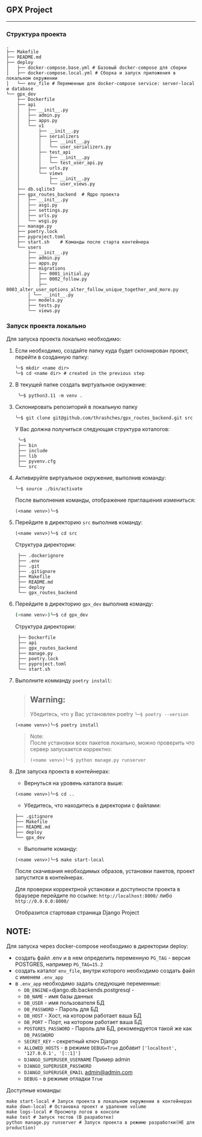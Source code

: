
## GPX Project

---

### Структура проекта
```
.
├── Makefile
├── README.md
├── deploy
│   ├── docker-compose.base.yml # Базовый docker-compose для сборки
│   ├── docker-compose.local.yml # Сборка и запуск приложения в локальном окружении 
│   └── env_file # Переменные для docker-compose service: server-local и database
└── gpx_dev
    ├── Dockerfile
    ├── api
    │   ├── __init__.py
    │   ├── admin.py
    │   ├── apps.py
    │   └── v1
    │       ├── __init__.py
    │       ├── serializers
    │       │   ├── __init__.py
    │       │   └── user_serializers.py
    │       ├── test_api
    │       │   ├── __init__.py
    │       │   └── test_user_api.py
    │       ├── urls.py
    │       └── views
    │           ├── __init__.py
    │           └── user_views.py
    ├── db.sqlite3
    ├── gpx_routes_backend  # Ядро проекта
    │   ├── __init__.py
    │   ├── asgi.py
    │   ├── settings.py
    │   ├── urls.py
    │   └── wsgi.py
    ├── manage.py
    ├── poetry.lock
    ├── pyproject.toml
    ├── start.sh    # Команды после старта контейнера
    └── users
        ├── __init__.py
        ├── admin.py
        ├── apps.py
        ├── migrations
        │   ├── 0001_initial.py
        │   ├── 0002_follow.py
        │   ├── 0003_alter_user_options_alter_follow_unique_together_and_more.py
        │ └── __init__.py
        ├── models.py
        ├── tests.py
        └── views.py
```

### Запуск проекта локально

Для запуска проекта локально необходимо:
1. Если необходимо, создайте папку куда будет склонирован проект, перейти в созданную папку:
   ```output
   ╰─$ mkdir <name dir>
   ╰─$ cd <name dir> # created in the previous step 
   ```
2. В текущей папке создать виртуальное окружение:
   ```output
    ╰─$ python3.11 -m venv .
   ```
3. Склонировать репозиторий в локальную папку
   ```output
   ╰─$ git clone git@github.com/thrashches/gpx_routes_backend.git src
   ```
   У Вас должна получиться следующая структура коталогов:
   ```output
    ╰─$
    ├── bin
    ├── include
    ├── lib
    ├── pyvenv.cfg
    └── src
   ```
4. Активируйте виртуальное окружение, выполнив команду:
   ```output
   ╰─$ source ./bin/activate
   ```
   После выполнения команды, отображение приглашения измениться:
   ```
   (<name venv>)╰─$
   ```
5. Перейдите в директорию `src` выполнив команду:
   ```output
   (<name venv>)╰─$ cd src
   ```
   Структура директории:
   ```output
    ├── .dockerignore
    ├── .env
    ├── .git
    ├── .gitignore
    ├── Makefile
    ├── README.md
    ├── deploy
    └── gpx_routes_backend
   ```
6. Перейдите в директорию `gpx_dev` выполнив команду:
    ```bash
   (<name venv>)╰─$ cd gpx_dev
   ```
    Структура директории:
   ```output
    ├── Dockerfile
    ├── api
    ├── gpx_routes_backend
    ├── manage.py
    ├── poetry.lock
    ├── pyproject.toml
    └── start.sh
   ```

7. Выполните комманду `poetry install`:
   >Warning:
   >---
   >Убедитесь, что у Вас установлен poetry `╰─$ poetry --version`

    ```output
   (<name venv>)╰─$ poetry install
   ```

   >Note:  
   >После установки всех пакетов локально, можно проверить что сервер запускается корректно:
   >```output
   >(<name venv>)╰─$ python manage.py runserver
   >```

8. Для запуска проекта в контейнерах:
   
   - Вернуться на уровень каталога выше:
    ```
    (<name venv>)╰─$ cd ..
    ```
    - Убедитесь, что находитесь в директории с файлами:
    ```Output
    ├── .gitignore
    ├── Makefile
    ├── README.md
    ├── deploy
    └── gpx_dev
   ```
   - Выполните команду:
    ```
    (<name venv>)╰─$ make start-local
    ```
    После скачивания необходимых образов, установки пакетов, проект запустится в контейнерах.

    Для проверки корректрной установки и доступности проекта в браузере перейдите по ссылке:
    `http://localhost:8000/` либо `http://0.0.0.0:8000/`

    Отобразится стартовая страница Django Project

NOTE:
---
Для запуска через docker-compose необходимо в директории deploy:
 - создать файл .env и в нем определить переменную `PG_TAG` - версия POSTGRES,
например `PG_TAG=15.2`
 - создать каталог `env_file`,  внутри которого необходимо создать файл с именем `.env_app`
 - в `.env_app` необходимо задать следующие переменные:
   - `DB_ENGINE`=django.db.backends.postgresql - 
   - `DB_NAME` - имя базы данных
   - `DB_USER` - имя пользователя БД
   - `DB_PASSWORD` - Пароль для БД
   - `DB_HOST` - Хост, на котором работает ваша БД
   - `DB_PORT` - Порт, на котором работает ваша БД
   - `POSTGRES_PASSWORD` - Пароль для БД, рекомендуется такой же как `DB_PASSWORD`
   - `SECRET_KEY` - секретный ключ Django
   - `ALLOWED_HOSTS` - в режиме `DEBUG=True` добавит `['localhost', '127.0.0.1', '[::1]']`
   - `DJANGO_SUPERUSER_USERNAME` Пример admin
   - `DJANGO_SUPERUSER_PASSWORD` 
   - `DJANGO_SUPERUSER_EMAIL` admin@admin.com
   - `DEBUG` - в режиме отладки `True`


Доступные команды:
```
make start-local # Запуск проекта в локальном окружении в контейнерах 
make down-local # Остановка проект и удаление volume
make logs-local # Просмотр логов в консоли
make test # Запуск тестов (В разработке)  
python manage.py runserver # Запуск проекта в режиме разработки(НЕ для production)
```
